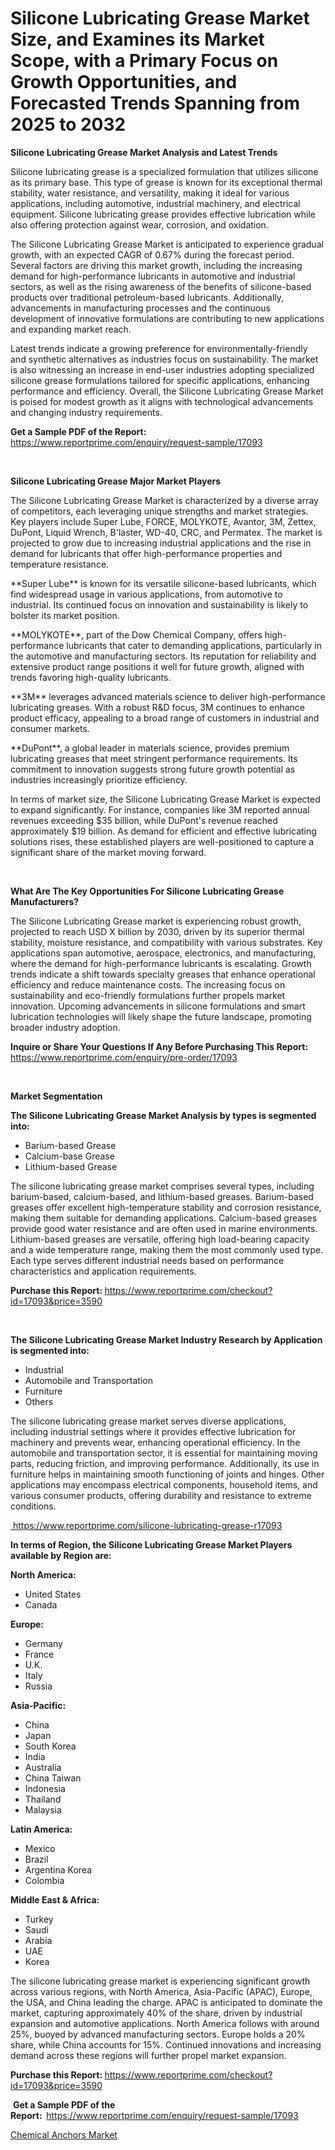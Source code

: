 <p><h1>Silicone Lubricating Grease Market Size, and Examines its Market Scope, with a Primary Focus on Growth Opportunities, and Forecasted Trends Spanning from 2025 to 2032</h1></p><p><strong>Silicone Lubricating Grease Market Analysis and Latest Trends</strong></p>
<p><p>Silicone lubricating grease is a specialized formulation that utilizes silicone as its primary base. This type of grease is known for its exceptional thermal stability, water resistance, and versatility, making it ideal for various applications, including automotive, industrial machinery, and electrical equipment. Silicone lubricating grease provides effective lubrication while also offering protection against wear, corrosion, and oxidation.</p><p>The Silicone Lubricating Grease Market is anticipated to experience gradual growth, with an expected CAGR of 0.67% during the forecast period. Several factors are driving this market growth, including the increasing demand for high-performance lubricants in automotive and industrial sectors, as well as the rising awareness of the benefits of silicone-based products over traditional petroleum-based lubricants. Additionally, advancements in manufacturing processes and the continuous development of innovative formulations are contributing to new applications and expanding market reach.</p><p>Latest trends indicate a growing preference for environmentally-friendly and synthetic alternatives as industries focus on sustainability. The market is also witnessing an increase in end-user industries adopting specialized silicone grease formulations tailored for specific applications, enhancing performance and efficiency. Overall, the Silicone Lubricating Grease Market is poised for modest growth as it aligns with technological advancements and changing industry requirements.</p></p>
<p><strong>Get a Sample PDF of the Report:&nbsp;</strong> <a href="https://www.reportprime.com/enquiry/request-sample/17093?utm_campaign=3461&utm_medium=2&utm_source=Github&utm_content=ia&utm_term=18032025&utm_id=silicone-lubricating-grease">https://www.reportprime.com/enquiry/request-sample/17093</a></p>
<p>&nbsp;</p>
<p><strong>Silicone Lubricating Grease Major Market Players</strong></p>
<p><p>The Silicone Lubricating Grease Market is characterized by a diverse array of competitors, each leveraging unique strengths and market strategies. Key players include Super Lube, FORCE, MOLYKOTE, Avantor, 3M, Zettex, DuPont, Liquid Wrench, B'laster, WD-40, CRC, and Permatex. The market is projected to grow due to increasing industrial applications and the rise in demand for lubricants that offer high-performance properties and temperature resistance.</p><p>**Super Lube** is known for its versatile silicone-based lubricants, which find widespread usage in various applications, from automotive to industrial. Its continued focus on innovation and sustainability is likely to bolster its market position.</p><p>**MOLYKOTE**, part of the Dow Chemical Company, offers high-performance lubricants that cater to demanding applications, particularly in the automotive and manufacturing sectors. Its reputation for reliability and extensive product range positions it well for future growth, aligned with trends favoring high-quality lubricants.</p><p>**3M** leverages advanced materials science to deliver high-performance lubricating greases. With a robust R&D focus, 3M continues to enhance product efficacy, appealing to a broad range of customers in industrial and consumer markets.</p><p>**DuPont**, a global leader in materials science, provides premium lubricating greases that meet stringent performance requirements. Its commitment to innovation suggests strong future growth potential as industries increasingly prioritize efficiency.</p><p>In terms of market size, the Silicone Lubricating Grease Market is expected to expand significantly. For instance, companies like 3M reported annual revenues exceeding $35 billion, while DuPont's revenue reached approximately $19 billion. As demand for efficient and effective lubricating solutions rises, these established players are well-positioned to capture a significant share of the market moving forward.</p></p>
<p>&nbsp;</p>
<p><strong>What Are The Key Opportunities For Silicone Lubricating Grease Manufacturers?</strong></p>
<p><p>The Silicone Lubricating Grease market is experiencing robust growth, projected to reach USD X billion by 2030, driven by its superior thermal stability, moisture resistance, and compatibility with various substrates. Key applications span automotive, aerospace, electronics, and manufacturing, where the demand for high-performance lubricants is escalating. Growth trends indicate a shift towards specialty greases that enhance operational efficiency and reduce maintenance costs. The increasing focus on sustainability and eco-friendly formulations further propels market innovation. Upcoming advancements in silicone formulations and smart lubrication technologies will likely shape the future landscape, promoting broader industry adoption.</p></p>
<p><strong>Inquire or Share Your Questions If Any Before Purchasing This Report:</strong> <a href="https://www.reportprime.com/enquiry/pre-order/17093?utm_campaign=3461&utm_medium=2&utm_source=Github&utm_content=ia&utm_term=18032025&utm_id=silicone-lubricating-grease">https://www.reportprime.com/enquiry/pre-order/17093</a></p>
<p>&nbsp;</p>
<p><strong>Market Segmentation</strong></p>
<p><strong>The Silicone Lubricating Grease Market Analysis by types is segmented into:</strong></p>
<p><ul><li>Barium-based Grease</li><li>Calcium-base Grease</li><li>Lithium-based Grease</li></ul></p>
<p><p>The silicone lubricating grease market comprises several types, including barium-based, calcium-based, and lithium-based greases. Barium-based greases offer excellent high-temperature stability and corrosion resistance, making them suitable for demanding applications. Calcium-based greases provide good water resistance and are often used in marine environments. Lithium-based greases are versatile, offering high load-bearing capacity and a wide temperature range, making them the most commonly used type. Each type serves different industrial needs based on performance characteristics and application requirements.</p></p>
<p><strong>Purchase this Report:&nbsp;</strong><a href="https://www.reportprime.com/checkout?id=17093&price=3590&utm_campaign=3461&utm_medium=2&utm_source=Github&utm_content=ia&utm_term=18032025&utm_id=silicone-lubricating-grease">https://www.reportprime.com/checkout?id=17093&price=3590</a></p>
<p>&nbsp;</p>
<p><strong>The Silicone Lubricating Grease Market Industry Research by Application is segmented into:</strong></p>
<p><ul><li>Industrial</li><li>Automobile and Transportation</li><li>Furniture</li><li>Others</li></ul></p>
<p><p>The silicone lubricating grease market serves diverse applications, including industrial settings where it provides effective lubrication for machinery and prevents wear, enhancing operational efficiency. In the automobile and transportation sector, it is essential for maintaining moving parts, reducing friction, and improving performance. Additionally, its use in furniture helps in maintaining smooth functioning of joints and hinges. Other applications may encompass electrical components, household items, and various consumer products, offering durability and resistance to extreme conditions.</p></p>
<p><a href="https://www.reportprime.com/silicone-lubricating-grease-r17093?utm_campaign=3461&utm_medium=2&utm_source=Github&utm_content=ia&utm_term=18032025&utm_id=silicone-lubricating-grease">&nbsp;https://www.reportprime.com/silicone-lubricating-grease-r17093</a></p>
<p><strong>In terms of Region, the Silicone Lubricating Grease Market Players available by Region are:</strong></p>
<p>
    <p> <strong> North America: </strong>
        <ul>
            <li>United States</li>
            <li>Canada</li>
        </ul>
        </p> 
    <p> <strong> Europe: </strong>
        <ul>
            <li>Germany</li>
            <li>France</li>
            <li>U.K.</li>
            <li>Italy</li>
            <li>Russia</li>
        </ul>
        </p> 
    <p> <strong> Asia-Pacific: </strong>
        <ul>
            <li>China</li>
            <li>Japan</li>
            <li>South Korea</li>
            <li>India</li>
            <li>Australia</li>
            <li>China Taiwan</li>
            <li>Indonesia</li>
            <li>Thailand</li>
            <li>Malaysia</li>
        </ul>
        </p> 
    <p> <strong> Latin America: </strong>
        <ul>
            <li>Mexico</li>
            <li>Brazil</li>
            <li>Argentina Korea</li>
            <li>Colombia</li>
        </ul>
        </p> 
    <p> <strong> Middle East & Africa: </strong>
        <ul>
            <li>Turkey</li>
            <li>Saudi</li>
            <li>Arabia</li>
            <li>UAE</li>
            <li>Korea</li>
        </ul>
    </p>
    </p>
<p><p>The silicone lubricating grease market is experiencing significant growth across various regions, with North America, Asia-Pacific (APAC), Europe, the USA, and China leading the charge. APAC is anticipated to dominate the market, capturing approximately 40% of the share, driven by industrial expansion and automotive applications. North America follows with around 25%, buoyed by advanced manufacturing sectors. Europe holds a 20% share, while China accounts for 15%. Continued innovations and increasing demand across these regions will further propel market expansion.</p></p>
<p><strong>Purchase this Report: </strong><a href="https://www.reportprime.com/checkout?id=17093&price=3590&utm_campaign=3461&utm_medium=2&utm_source=Github&utm_content=ia&utm_term=18032025&utm_id=silicone-lubricating-grease">https://www.reportprime.com/checkout?id=17093&price=3590</a></p>
<p>&nbsp;<strong>Get a Sample PDF of the Report:&nbsp;&nbsp;</strong><a href="https://www.reportprime.com/enquiry/request-sample/17093?utm_campaign=3461&utm_medium=2&utm_source=Github&utm_content=ia&utm_term=18032025&utm_id=silicone-lubricating-grease">https://www.reportprime.com/enquiry/request-sample/17093</a></p>
<p><strong></strong></p>
<p><p><a href="https://github.com/shafriusizi/Market-Research-Report-List-1/blob/main/chemical-anchors-market.md?utm_campaign=3461&utm_medium=2&utm_source=Github&utm_content=ia&utm_term=18032025&utm_id=silicone-lubricating-grease">Chemical Anchors Market</a></p></p>